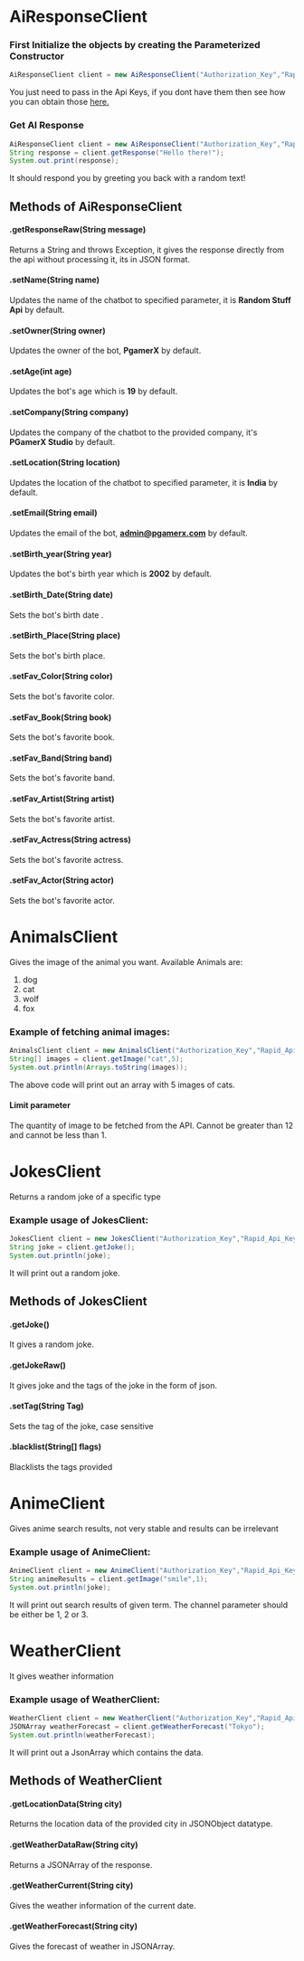 # AiResponseClient
### First Initialize the objects by creating the Parameterized Constructor

```java
AiResponseClient client = new AiResponseClient("Authorization_Key","Rapid_Api_Key");
```

You just need to pass in the Api Keys, if you dont have them then see how you can obtain those [here.](https://github.com/rushaan1/RandomStuff4J/blob/main/Documentations/API_KEY.md) 

### Get AI Response 

```java
AiResponseClient client = new AiResponseClient("Authorization_Key","Rapid_Api_Key");
String response = client.getResponse("Hello there!");
System.out.print(response);
```
It should respond you by greeting you back with a random text!

## Methods of AiResponseClient
#### .getResponseRaw(String message)
Returns a String and throws Exception, it gives the response directly from the api without processing it, its in JSON format.

#### .setName(String name)
Updates the name of the chatbot to specified parameter, it is <b>Random Stuff Api</b> by default.

#### .setOwner(String owner)
Updates the owner of the bot, <b>PgamerX</b> by default.

#### .setAge(int age)
Updates the bot's age which is <b>19</b> by default.

#### .setCompany(String company)
Updates the company of the chatbot to the provided company, it's <b>PGamerX Studio</b> by default.

#### .setLocation(String location)
Updates the location of the chatbot to specified parameter, it is <b>India</b> by default.

#### .setEmail(String email)
Updates the email of the bot, <b>admin@pgamerx.com</b> by default.

#### .setBirth_year(String year)
Updates the bot's birth year which is <b>2002</b> by default.

#### .setBirth_Date(String date)
Sets the bot's birth date .

#### .setBirth_Place(String place)
Sets the bot's birth place.

#### .setFav_Color(String color)
Sets the bot's favorite color.

#### .setFav_Book(String book)
Sets the bot's favorite book.

#### .setFav_Band(String band)
Sets the bot's favorite band.

#### .setFav_Artist(String artist)
Sets the bot's favorite artist.

#### .setFav_Actress(String actress)
Sets the bot's favorite actress.

#### .setFav_Actor(String actor)
Sets the bot's favorite actor.


# AnimalsClient
Gives the image of the animal you want.
Available Animals are:
<ol>
  <li>dog</li>
  <li>cat</li>
  <li>wolf</li>
  <li>fox</li>
</ol>  

### Example of fetching animal images:

```java
AnimalsClient client = new AnimalsClient("Authorization_Key","Rapid_Api_Key");
String[] images = client.getImage("cat",5);
System.out.println(Arrays.toString(images));
 ```
 
The above code will print out an array with 5 images of cats.

#### Limit parameter
The quantity of image to be fetched from the API. Cannot be greater than 12 and cannot be less than 1.


# JokesClient
Returns a random joke of a specific type

### Example usage of JokesClient:

```java
JokesClient client = new JokesClient("Authorization_Key","Rapid_Api_Key");
String joke = client.getJoke();
System.out.println(joke);
```

It will print out a random joke.

## Methods of JokesClient

#### .getJoke()
It gives a random joke.
#### .getJokeRaw()
It gives joke and the tags of the joke in the form of json.
#### .setTag(String Tag)
Sets the tag of the joke, case sensitive
#### .blacklist(String[] flags)
Blacklists the tags provided


# AnimeClient
Gives anime search results, not very stable and results can be irrelevant

### Example usage of AnimeClient:

```java
AnimeClient client = new AnimeClient("Authorization_Key","Rapid_Api_Key");
String animeResults = client.getImage("smile",1);
System.out.println(joke);
```

It will print out search results of given term.
The channel parameter should be either be 1, 2 or 3.


# WeatherClient
It gives weather information

### Example usage of WeatherClient:

```java
WeatherClient client = new WeatherClient("Authorization_Key","Rapid_Api_Key");
JSONArray weatherForecast = client.getWeatherForecast("Tokyo");
System.out.println(weatherForecast);
```

It will print out a JsonArray which contains the data.

## Methods of WeatherClient

#### .getLocationData(String city)
Returns the location data of the provided city in JSONObject datatype.
#### .getWeatherDataRaw(String city)
Returns a JSONArray of the response.
#### .getWeatherCurrent(String city)
Gives the weather information of the current date.
#### .getWeatherForecast(String city)
Gives the forecast of weather in JSONArray.
